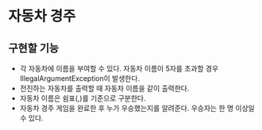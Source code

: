# 자동차 경주

## 구현할 기능
- 각 자동차에 이름을 부여할 수 있다. 자동차 이름이 5자를 초과할 경우 IllegalArgumentException이 발생한다.
- 전진하는 자동차를 출력할 때 자동차 이름을 같이 출력한다.
- 자동차 이름은 쉼표(,)를 기준으로 구분한다.
- 자동차 경주 게임을 완료한 후 누가 우승했는지를 알려준다. 우승자는 한 명 이상일 수 있다.
